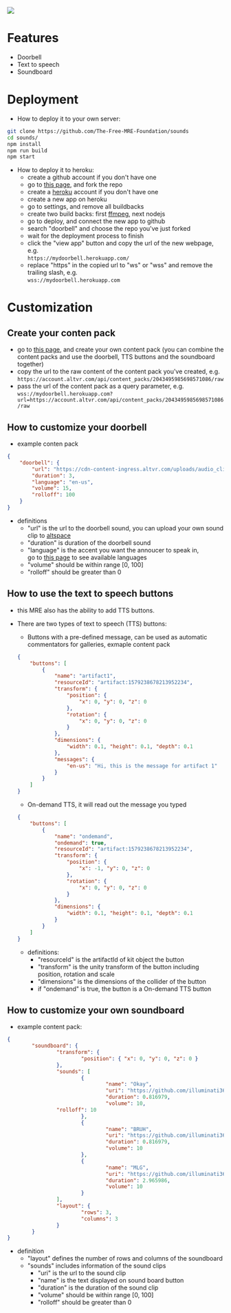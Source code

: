 ![](https://avatars.githubusercontent.com/u/108149048?s=400&u=fabc0cb4719e28dfba35e7fb0e4ffa0c47011917&v=4)
# Features
- Doorbell
- Text to speech
- Soundboard
# Deployment
- How to deploy it to your own server:
```bash
git clone https://github.com/The-Free-MRE-Foundation/sounds
cd sounds/
npm install
npm run build
npm start
```
- How to deploy it to heroku:
	- create a github account if you don't have one
	- go to [this page](https://github.com/The-Free-MRE-Foundation/sounds), and fork the repo
	- create a [heroku](https://heroku.com) account if you don't have one
	- create a new app on heroku
	- go to settings, and remove all buildbacks
	- create two build backs: first [ffmpeg](https://elements.heroku.com/buildpacks/jonathanong/heroku-buildpack-ffmpeg-latest), next nodejs
	- go to deploy, and connect the new app to github
	- search "doorbell" and choose the repo you've just forked
	- wait for the deployment process to finish
	- click the "view app" button and copy the url of the new webpage, e.g.  
	`https://mydoorbell.herokuapp.com/`
	- replace "https" in the copied url to "ws" or "wss" and remove the trailing slash, e.g.  
	`wss://mydoorbell.herokuapp.com`

# Customization
## Create your conten pack
- go to [this page](https://account.altvr.com/content_packs/new), and create your own content pack (you can combine the content packs and use the doorbell, TTS buttons and the soundboard together)
- copy the url to the raw content of the content pack you've created, e.g.  
`https://account.altvr.com/api/content_packs/2043495985698571086/raw`
- pass the url of the content pack as a query parameter, e.g.  
`wss://mydoorbell.herokuapp.com?url=https://account.altvr.com/api/content_packs/2043495985698571086/raw`

## How to customize your doorbell
- example conten pack
```json
{
	"doorbell": {
		"url": "https://cdn-content-ingress.altvr.com/uploads/audio_clip/audio/2043487303556399713/public_doorbell.ogg",
		"duration": 3,
		"language": "en-us",
		"volume": 15,
		"rolloff": 100
	}
}
```
- definitions
	- "url" is the url to the doorbell sound, you can upload your own sound clip to [altspace](https://account.altvr.com/audio_clips/new)
	- "duration" is duration of the doorbell sound
	- "language" is the accent you want the annoucer to speak in,  
	go to [this page](https://github.com/thiennq/node-gtts/blob/master/index.js) to see available languages
	- "volume" should be within range [0, 100]
	- "rolloff" should be greater than 0

## How to use the text to speech buttons
- this MRE also has the ability to add TTS buttons.
- There are two types of text to speech (TTS) buttons:
	- Buttons with a pre-defined message, can be used as automatic commentators for galleries, exmaple content pack
	```json
	{
		"buttons": [
			{
				"name": "artifact1",
				"resourceId": "artifact:1579238678213952234",
				"transform": {
					"position": {
						"x": 0, "y": 0, "z": 0
					},
					"rotation": {
						"x": 0, "y": 0, "z": 0
					}
				},
				"dimensions": {
					"width": 0.1, "height": 0.1, "depth": 0.1
				},
				"messages": {
					"en-us": "Hi, this is the message for artifact 1"
				}
			}
		]
	}
	```
	- On-demand TTS, it will read out the message you typed
	```json
	{
		"buttons": [
			{
				"name": "ondemand",
				"ondemand": true,
				"resourceId": "artifact:1579238678213952234",
				"transform": {
					"position": {
						"x": -1, "y": 0, "z": 0
					},
					"rotation": {
						"x": 0, "y": 0, "z": 0
					}
				},
				"dimensions": {
					"width": 0.1, "height": 0.1, "depth": 0.1
				}
			}
		]
	}
	```

	- definitions:
		- "resourceId" is the artifactId of kit object the button
		- "transform" is the unity transform of the button including position, rotation and scale
		- "dimensions" is the dimensions of the collider of the button
		- if "ondemand" is true, the button is a On-demand TTS button

## How to customize your own soundboard
- example content pack:
```json
{
        "soundboard": {
                "transform": {
                        "position": { "x": 0, "y": 0, "z": 0 }
                },
                "sounds": [
                        {
                                "name": "Okay",
                                "uri": "https://github.com/illuminati360/alt-memes-data/raw/master/sounds/my-song-2_2.ogg",
                                "duration": 0.816979,
                                "volume": 10,
				"rolloff": 10
                        },
                        {
                                "name": "BRUH",
                                "uri": "https://github.com/illuminati360/alt-memes-data/raw/master/sounds/movie_1.ogg",
                                "duration": 0.816979,
                                "volume": 10
                        },
                        {
                                "name": "MLG",
                                "uri": "https://github.com/illuminati360/alt-memes-data/raw/master/sounds/mlg-airhorn.ogg",
                                "duration": 2.965986,
                                "volume": 10
                        }
                ],
                "layout": {
                        "rows": 3,
                        "columns": 3
                }
        }
}
```
- definition
	- "layout" defines the number of rows and columns of the soundboard
	- "sounds" includes information of the sound clips
		- "uri" is the url to the sound clip
		- "name" is the text displayed on sound board button
		- "duration" is the duration of the sound clip
		- "volume" should be within range [0, 100]
		- "rolloff" should be greater than 0
